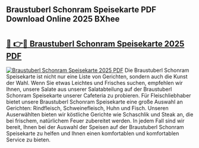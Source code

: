 ## Braustuberl Schonram Speisekarte PDF Download Online 2025 BXhee

# <h2><a href="http://gc96r7.nevu.top/?p=Braustuberl+Schonram+Speisekarte">🔗 👉🔴 Braustuberl Schonram Speisekarte 2025 PDF</a></h2>

[![Braustuberl Schonram Speisekarte 2025 PDF](https://i.imgur.com/dBaPXMq.png)](http://gc96r7.nevu.top/?p=Braustuberl+Schonram+Speisekarte)
Die Braustuberl Schonram Speisekarte ist nicht nur eine Liste von Gerichten, sondern auch die Kunst der Wahl. Wenn Sie etwas Leichtes und Frisches suchen, empfehlen wir Ihnen, unsere Salate aus unserer Salatabteilung auf der Braustuberl Schonram Speisekarte unserer Cafeteria zu probieren. Für Fleischliebhaber bietet unsere Braustuberl Schonram Speisekarte eine große Auswahl an Gerichten: Rindfleisch, Schweinefleisch, Huhn und Fisch. Unseren Auserwählten bieten wir köstliche Gerichte wie Schaschlik und Steak an, die bei frischem, natürlichem Feuer zubereitet werden. In jedem Fall sind wir bereit, Ihnen bei der Auswahl der Speisen auf der Braustuberl Schonram Speisekarte zu helfen und Ihnen einen komfortablen und komfortablen Service zu bieten.
